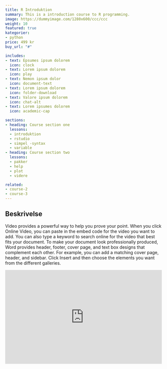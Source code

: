 ```yaml
---
title: R Introduktion
summary: This is a introduction course to R programming.
image: https://dummyimage.com/1280x600/ccc/ccc
weight: 10
featured: true
kategorier:
- python
price: 499 kr
buy_url: "#"

includes:
- text: Epsumes ipsum dolorem
  icon: clock
- text: Lorem ipsum dolorem
  icon: play
- text: Nemon ipsum dolor
  icon: document-text
- text: Lorem ipsum dolorem
  icon: folder-download
- text: Valore ipsum dolorem
  icon: chat-alt
- text: Lorem ipsumes dolorem
  icon: academic-cap

sections:
- heading: Course section one
  lessons:
  - introduktion
  - rstudio
  - simpel -syntax
  - variable
- heading: Course section two
  lessons:
  - pakker
  - help
  - plot
  - videre

related:
- course-2
- course-3
---
```


## Beskrivelse

Video provides a powerful way to help you prove your point. When you click Online Video, you can paste in the embed code for the video you want to add. You can also type a keyword to search online for the video that best fits your document.
To make your document look professionally produced, Word provides header, footer, cover page, and text box designs that complement each other. For example, you can add a matching cover page, header, and sidebar. Click Insert and then choose the elements you want from the different galleries.

<div style="position: relative; padding-bottom: 59.96309963099632%; height: 0;"><iframe src="https://www.loom.com/embed/b4684451a4274edc9bbeea82da464434" frameborder="0" webkitallowfullscreen mozallowfullscreen allowfullscreen style="position: absolute; top: 0; left: 0; width: 100%; height: 100%;"></iframe></div>
